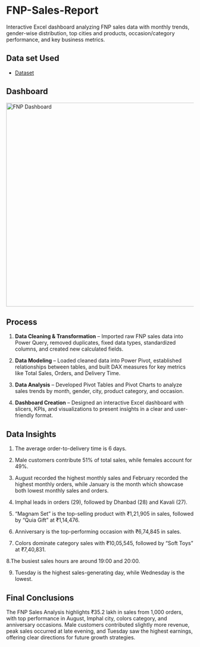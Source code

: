 # FNP-Sales-Report
Interactive Excel dashboard analyzing FNP sales data with monthly trends, gender-wise distribution, top cities and products, occasion/category performance, and key business metrics.
## Data set Used
- <a href="https://github.com/Dakshsingh1304/FNP-Sales-Report/blob/main/FNP%20Project.xlsx">Dataset</a>
## Dashboard
<img width="852" height="547" alt="FNP Dashboard" src="https://github.com/user-attachments/assets/9fda9530-73ab-4051-9fb0-3c4770961a55" />

## Process
1. **Data Cleaning & Transformation** – Imported raw FNP sales data into Power Query, removed duplicates, fixed data types, standardized columns, and created new calculated fields.

2. **Data Modeling** – Loaded cleaned data into Power Pivot, established relationships between tables, and built DAX measures for key metrics like Total Sales, Orders, and Delivery Time.

3. **Data Analysis** – Developed Pivot Tables and Pivot Charts to analyze sales trends by month, gender, city, product category, and occasion.

4. **Dashboard Creation** – Designed an interactive Excel dashboard with slicers, KPIs, and visualizations to present insights in a clear and user-friendly format.

## Data Insights
1. The average order-to-delivery time is 6 days.
 
2. Male customers contribute 51% of total sales, while females account for 49%.

3. August recorded the highest monthly sales and February recorded the highest monthly orders, while January is the month which showcase both lowest monthly sales and orders.

4. Imphal leads in orders (29), followed by Dhanbad (28) and Kavali (27).

5. “Magnam Set” is the top-selling product with ₹1,21,905 in sales, followed by “Quia Gift” at ₹1,14,476.

6. Anniversary is the top-performing occasion with ₹6,74,845 in sales.

7. Colors dominate category sales with ₹10,05,545, followed by “Soft Toys” at ₹7,40,831.

 8.The busiest sales hours are around 19:00 and 20:00.

9. Tuesday is the highest sales-generating day, while Wednesday is the lowest.

## Final Conclusions
The FNP Sales Analysis highlights ₹35.2 lakh in sales from 1,000 orders, with top performance in August, Imphal city, colors category, and anniversary occasions. Male customers contributed slightly more revenue, peak sales occurred at late evening, and Tuesday saw the highest earnings, offering clear directions for future growth strategies.




